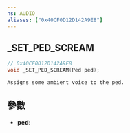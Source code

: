 ```yaml
---
ns: AUDIO
aliases: ["0x40CF0D12D142A9E8"]
---
```

## _SET_PED_SCREAM

```c
// 0x40CF0D12D142A9E8
void _SET_PED_SCREAM(Ped ped);
```

```
Assigns some ambient voice to the ped.  
```

## 參數
* **ped**: 

